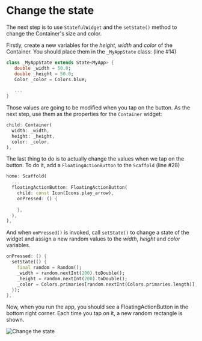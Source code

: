 # Change the state

The next step is to use `StatefulWidget` and the `setState()` method to 
change the Container's size and color.

Firstly, create a new variables for the _height_, _width_ and _color_ of the 
Container. You should place them in the `_MyAppState` class: (line #14)

```dart
class _MyAppState extends State<MyApp> {
   double _width = 50.0;
   double _height = 50.0;
   Color _color = Colors.blue;
   
   ...
}
```

Those values are going to be modified when you tap on the button. As the next 
step, use them as the properties for the `Container` widget:
```dart
child: Container(
  width: _width,
  height: _height,
  color: _color,
),
```

The last thing to do is to actually change the values when we tap on the 
button. To do it, add a `FloatingActionButton` to the `Scaffold` (line #28)

```dart
home: Scaffold(
  ...
  floatingActionButton: FloatingActionButton(
    child: const Icon(Icons.play_arrow),
    onPressed: () {
      
    },
  ),
),
```

And when `onPressed()` is invoked, call `setState()` to change a state of 
the widget and assign a new random values to the _width_, _height_ and 
_color_ variables.

```dart
onPressed: () {
  setState(() {
    final random = Random();
    _width = random.nextInt(200).toDouble();
    _height = random.nextInt(200).toDouble();
    _color = Colors.primaries[random.nextInt(Colors.primaries.length)];
  });
},
```

Now, when you run the app, you should see a FloatingActionButton in the 
bottom right corner. Each time you tap on it, a new random rectangle is 
shown.

![Change the state](https://github.com/pszklarska/flutter_animations_workshop/raw/main/assets/screen01.gif?raw=true)